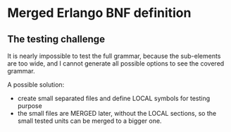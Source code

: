 # Merged Erlango BNF definition

## The testing challenge
It is nearly impossible to test the full grammar, because the sub-elements are too wide, and I cannot generate all possible options to see the covered grammar.

A possible solution:
 - create small separated files and define LOCAL symbols for testing purpose
 - the small files are MERGED later, without the LOCAL sections, so the small tested units can be merged to a bigger one.

